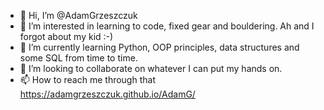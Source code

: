 - 👋 Hi, I’m @AdamGrzeszczuk
- 👀 I’m interested in learning to code, fixed gear and bouldering. Ah and I forgot about my kid :-)
- 🌱 I’m currently learning Python, OOP principles, data structures and some SQL from time to time. 
- 💞️ I’m looking to collaborate on whatever I can put my hands on.
- 📫 How to reach me through that https://adamgrzeszczuk.github.io/AdamG/

<!---
AdamGrzeszczuk/AdamGrzeszczuk is a ✨ special ✨ repository because its `README.md` (this file) appears on your GitHub profile.
You can click the Preview link to take a look at your changes.
--->
